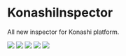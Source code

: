 # KonashiInspector

All new inspector for Konashi platform.

![](https://raw.githubusercontent.com/0x0c/KonashiInspector/master/Images/1.PNG)
![](https://raw.githubusercontent.com/0x0c/KonashiInspector/master/Images/2.PNG)
![](https://raw.githubusercontent.com/0x0c/KonashiInspector/master/Images/3.PNG)
![](https://raw.githubusercontent.com/0x0c/KonashiInspector/master/Images/4.PNG)
![](https://raw.githubusercontent.com/0x0c/KonashiInspector/master/Images/5.PNG)
